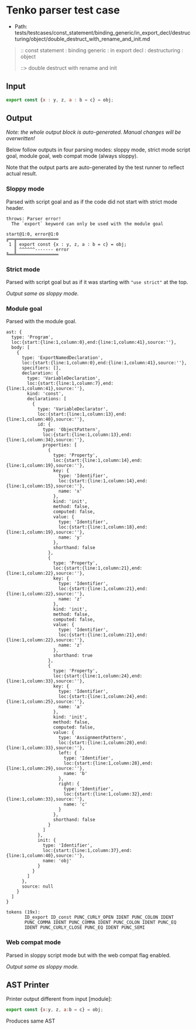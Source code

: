 # Tenko parser test case

- Path: tests/testcases/const_statement/binding_generic/in_export_decl/destructuring/object/double_destruct_with_rename_and_init.md

> :: const statement : binding generic : in export decl : destructuring : object
>
> ::> double destruct with rename and init

## Input

`````js
export const {x : y, z, a : b = c} = obj;
`````

## Output

_Note: the whole output block is auto-generated. Manual changes will be overwritten!_

Below follow outputs in four parsing modes: sloppy mode, strict mode script goal, module goal, web compat mode (always sloppy).

Note that the output parts are auto-generated by the test runner to reflect actual result.

### Sloppy mode

Parsed with script goal and as if the code did not start with strict mode header.

`````
throws: Parser error!
  The `export` keyword can only be used with the module goal

start@1:0, error@1:0
╔══╦════════════════
 1 ║ export const {x : y, z, a : b = c} = obj;
   ║ ^^^^^^------- error
╚══╩════════════════

`````

### Strict mode

Parsed with script goal but as if it was starting with `"use strict"` at the top.

_Output same as sloppy mode._

### Module goal

Parsed with the module goal.

`````
ast: {
  type: 'Program',
  loc:{start:{line:1,column:0},end:{line:1,column:41},source:''},
  body: [
    {
      type: 'ExportNamedDeclaration',
      loc:{start:{line:1,column:0},end:{line:1,column:41},source:''},
      specifiers: [],
      declaration: {
        type: 'VariableDeclaration',
        loc:{start:{line:1,column:7},end:{line:1,column:41},source:''},
        kind: 'const',
        declarations: [
          {
            type: 'VariableDeclarator',
            loc:{start:{line:1,column:13},end:{line:1,column:40},source:''},
            id: {
              type: 'ObjectPattern',
              loc:{start:{line:1,column:13},end:{line:1,column:34},source:''},
              properties: [
                {
                  type: 'Property',
                  loc:{start:{line:1,column:14},end:{line:1,column:19},source:''},
                  key: {
                    type: 'Identifier',
                    loc:{start:{line:1,column:14},end:{line:1,column:15},source:''},
                    name: 'x'
                  },
                  kind: 'init',
                  method: false,
                  computed: false,
                  value: {
                    type: 'Identifier',
                    loc:{start:{line:1,column:18},end:{line:1,column:19},source:''},
                    name: 'y'
                  },
                  shorthand: false
                },
                {
                  type: 'Property',
                  loc:{start:{line:1,column:21},end:{line:1,column:22},source:''},
                  key: {
                    type: 'Identifier',
                    loc:{start:{line:1,column:21},end:{line:1,column:22},source:''},
                    name: 'z'
                  },
                  kind: 'init',
                  method: false,
                  computed: false,
                  value: {
                    type: 'Identifier',
                    loc:{start:{line:1,column:21},end:{line:1,column:22},source:''},
                    name: 'z'
                  },
                  shorthand: true
                },
                {
                  type: 'Property',
                  loc:{start:{line:1,column:24},end:{line:1,column:33},source:''},
                  key: {
                    type: 'Identifier',
                    loc:{start:{line:1,column:24},end:{line:1,column:25},source:''},
                    name: 'a'
                  },
                  kind: 'init',
                  method: false,
                  computed: false,
                  value: {
                    type: 'AssignmentPattern',
                    loc:{start:{line:1,column:28},end:{line:1,column:33},source:''},
                    left: {
                      type: 'Identifier',
                      loc:{start:{line:1,column:28},end:{line:1,column:29},source:''},
                      name: 'b'
                    },
                    right: {
                      type: 'Identifier',
                      loc:{start:{line:1,column:32},end:{line:1,column:33},source:''},
                      name: 'c'
                    }
                  },
                  shorthand: false
                }
              ]
            },
            init: {
              type: 'Identifier',
              loc:{start:{line:1,column:37},end:{line:1,column:40},source:''},
              name: 'obj'
            }
          }
        ]
      },
      source: null
    }
  ]
}

tokens (19x):
       ID_export ID_const PUNC_CURLY_OPEN IDENT PUNC_COLON IDENT
       PUNC_COMMA IDENT PUNC_COMMA IDENT PUNC_COLON IDENT PUNC_EQ
       IDENT PUNC_CURLY_CLOSE PUNC_EQ IDENT PUNC_SEMI
`````


### Web compat mode

Parsed in sloppy script mode but with the web compat flag enabled.

_Output same as sloppy mode._

## AST Printer

Printer output different from input [module]:

````js
export const {x:y, z, a:b = c} = obj;
````

Produces same AST

